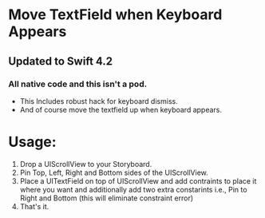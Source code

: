 
# Move TextField when Keyboard Appears
## Updated to Swift 4.2
### All native code and this isn't a pod.

- This Includes robust hack for keyboard dismiss.
- And of course move the textfield up when keyboard appears. 

# Usage:
1) Drop a UIScrollView to your Storyboard.
2) Pin Top, Left, Right and Bottom sides of the UIScrollView.
3) Place a UITextField on top of UIScrollView and add contraints to place it where you want and additionally add two extra constarints i.e., Pin to Right and Bottom (this will eliminate constraint error)
4) That's it. 
